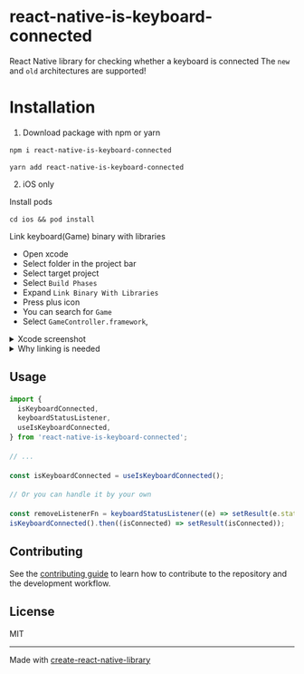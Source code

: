 # react-native-is-keyboard-connected

React Native library for checking whether a keyboard is connected
The `new` and `old` architectures are supported!

# Installation

1. Download package with npm or yarn

```
npm i react-native-is-keyboard-connected
```

```
yarn add react-native-is-keyboard-connected
```

2. iOS only

Install pods

```
cd ios && pod install
```

Link keyboard(Game) binary with libraries

- Open xcode
- Select folder in the project bar
- Select target project
- Select `Build Phases`
- Expand `Link Binary With Libraries`
- Press plus icon
- You can search for `Game`
- Select `GameController.framework`,

<details>
  <summary>Xcode screenshot</summary>
  <img src="/.github/images/link-binary-example.png" height="500" />
</details>

<details>
  <summary>Why linking is needed</summary>

Unfortunately, the GameController framework is the only viable solution to obtain information about the keyboard and its connection. While there are other potential solutions, they are mostly workarounds and could be rejected by the App Store review process.

</details>

## Usage

```js
import {
  isKeyboardConnected,
  keyboardStatusListener,
  useIsKeyboardConnected,
} from 'react-native-is-keyboard-connected';

// ...

const isKeyboardConnected = useIsKeyboardConnected();

// Or you can handle it by your own

const removeListenerFn = keyboardStatusListener((e) => setResult(e.status));
isKeyboardConnected().then((isConnected) => setResult(isConnected));
```

## Contributing

See the [contributing guide](CONTRIBUTING.md) to learn how to contribute to the repository and the development workflow.

## License

MIT

---

Made with [create-react-native-library](https://github.com/callstack/react-native-builder-bob)
